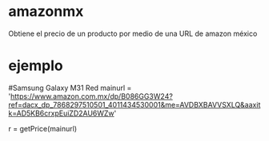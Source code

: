 # amazonmx
Obtiene el precio de un producto por medio de una URL de amazon méxico

# ejemplo

#Samsung Galaxy M31 Red 
mainurl = 'https://www.amazon.com.mx/dp/B086GG3W24?ref=dacx_dp_7868297510501_4011434530001&me=AVDBXBAVVSXLQ&aaxitk=AD5KB6crxpEuiZD2AU6WZw'

r = getPrice(mainurl)
